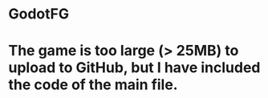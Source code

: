 # GodotFG

# The game is too large (> 25MB) to upload to GitHub, but I have included the code of the main file.
